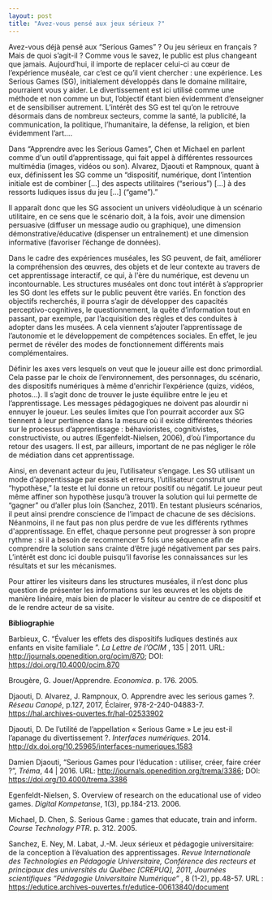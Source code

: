 ```yaml
---
layout: post
title: "Avez-vous pensé aux jeux sérieux ?"
---
```


Avez-vous déjà pensé aux “Serious Games” ? Ou jeu sérieux en français ? Mais de quoi s’agit-il ? Comme vous le savez, le public est plus changeant que jamais. Aujourd’hui, il importe de replacer celui-ci au cœur de l’expérience muséale, car c’est ce qu’il vient chercher : une expérience. Les Serious Games (SG), initialement développés dans le domaine militaire, pourraient vous y aider. Le divertissement est ici utilisé comme une méthode et non comme un but, l’objectif étant bien évidemment d’enseigner et de sensibiliser autrement. L’intérêt des SG est tel qu’on le retrouve désormais dans de nombreux secteurs, comme la santé, la publicité, la communication, la politique, l’humanitaire, la défense, la religion, et bien évidemment l’art....

Dans “Apprendre avec les Serious Games”, Chen et Michael en parlent comme d'un outil d’apprentissage, qui fait appel à différentes ressources multimédia (images, vidéos ou son). Alvarez, Djaouti et Rampnoux, quant à eux, définissent les SG comme un “dispositif, numérique, dont l’intention initiale est de combiner [...] des aspects utilitaires (“serious”) [...] à des ressorts ludiques issus du jeu [...] (“game”).”

Il apparaît donc que les SG associent un univers vidéoludique à un scénario utilitaire, en ce sens que le scénario doit, à la fois, avoir une dimension persuasive (diffuser un message audio ou graphique), une dimension démonstrative/éducative (dispenser un entraînement) et une dimension informative (favoriser l’échange de données).

Dans le cadre des expériences muséales, les SG peuvent, de fait, améliorer la compréhension des œuvres, des objets et de leur contexte au travers de cet apprentissage interactif, ce qui, à l'ère du numérique, est devenu un incontournable. Les structures muséales ont donc tout intérêt à s’approprier les SG dont les effets sur le public peuvent être variés. En fonction des objectifs recherchés, il pourra s’agir de développer des capacités perceptivo-cognitives, le questionnement, la quête d’information tout en passant, par exemple, par l’acquisition des règles et des conduites à adopter dans les musées. A cela viennent s’ajouter l’apprentissage de l’autonomie et le développement de compétences sociales. En effet, le jeu permet de révéler des modes de fonctionnement différents mais complémentaires.

Définir les axes vers lesquels on veut que le joueur aille est donc primordial. Cela passe par le choix de l’environnement, des personnages, du scénario, des dispositifs numériques à même d'enrichir l’expérience (quizs, vidéos, photos...). ll s’agit donc de trouver le juste équilibre entre le jeu et l’apprentissage. Les messages pédagogiques ne doivent pas alourdir ni ennuyer le joueur. Les seules limites que l’on pourrait accorder aux SG tiennent à leur pertinence dans la mesure où il existe différentes théories sur le processus d’apprentissage : béhavioristes, cognitivistes, constructiviste, ou autres (Egenfeldt-Nielsen, 2006), d’où l’importance du retour des usagers. Il est, par ailleurs, important de ne pas négliger le rôle de médiation dans cet apprentissage.

Ainsi, en devenant acteur du jeu, l’utilisateur s’engage. Les SG utilisant un mode d’apprentissage par essais et erreurs, l’utilisateur construit une “hypothèse,” la teste et lui donne un retour positif ou négatif. Le joueur peut même affiner son hypothèse jusqu’à trouver la solution qui lui permette de “gagner” ou d’aller plus loin (Sanchez, 2011). En testant plusieurs scénarios, il peut ainsi prendre conscience de l’impact de chacune de ses décisions. Néanmoins, il ne faut pas non plus perdre de vue les différents rythmes
d'apprentissage. En effet, chaque personne peut progresser à son propre rythme : si il a besoin de recommencer 5 fois une séquence afin de comprendre la solution sans crainte d’être jugé négativement par ses pairs. L’intérêt est donc ici double puisqu’il favorise les connaissances sur les résultats et sur les mécanismes.

Pour attirer les visiteurs dans les structures muséales, il n’est donc plus question de présenter les informations sur les œuvres et les objets de manière linéaire, mais bien de placer le visiteur au centre de ce dispositif et de le rendre acteur de sa visite.

**Bibliographie**

Barbieux, C. “Évaluer les effets des dispositifs ludiques destinés aux enfants en visite familiale ”.  _La Lettre de l’OCIM_ , 135 | 2011. URL: http://journals.openedition.org/ocim/870; DOI: https://doi.org/10.4000/ocim.870

Brougère, G. Jouer/Apprendre. _Economica_. p. 176. 2005.

Djaouti, D. Alvarez, J. Rampnoux, O. Apprendre avec les serious games ?. _Réseau Canopé_,  p.127, 2017, Éclairer, 978-2-240-04883-7. https://hal.archives-ouvertes.fr/hal-02533902

Djaouti, D. De l’utilité de l’appellation « Serious Game » Le jeu est-il l’apanage du divertissement ?. _Interfaces numériques_. 2014. http://dx.doi.org/10.25965/interfaces-numeriques.1583

Damien Djaouti, “Serious Games pour l’éducation : utiliser, créer, faire créer ?”, _Tréma_,  44 | 2016. URL: http://journals.openedition.org/trema/3386; DOI: https://doi.org/10.4000/trema.3386

Egenfeldt-Nielsen, S. Overview of research on the educational use of video games. _Digital Kompetanse_, 1(3), pp.184-213. 2006.

Michael, D. Chen, S. Serious Game : games that educate, train and inform. _Course Technology PTR_. p. 312. 2005.

Sanchez, E. Ney, M. Labat, J.-M. Jeux sérieux et pédagogie universitaire: de la conception à l’évaluation des apprentissages.  _Revue Internationale des Technologies en Pédagogie Universitaire, Conférence des recteurs et principaux des universités du Québec [CREPUQ], 2011, Journées scientifiques ”Pédagogie Universitaire Numérique”_ , 8 (1-2), pp.48-57. URL : https://edutice.archives-ouvertes.fr/edutice-00613840/document

